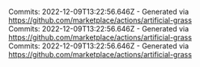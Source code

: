 Commits: 2022-12-09T13:22:56.646Z - Generated via https://github.com/marketplace/actions/artificial-grass
<br>
Commits: 2022-12-09T13:22:56.646Z - Generated via https://github.com/marketplace/actions/artificial-grass
<br>
Commits: 2022-12-09T13:22:56.646Z - Generated via https://github.com/marketplace/actions/artificial-grass
<br>
